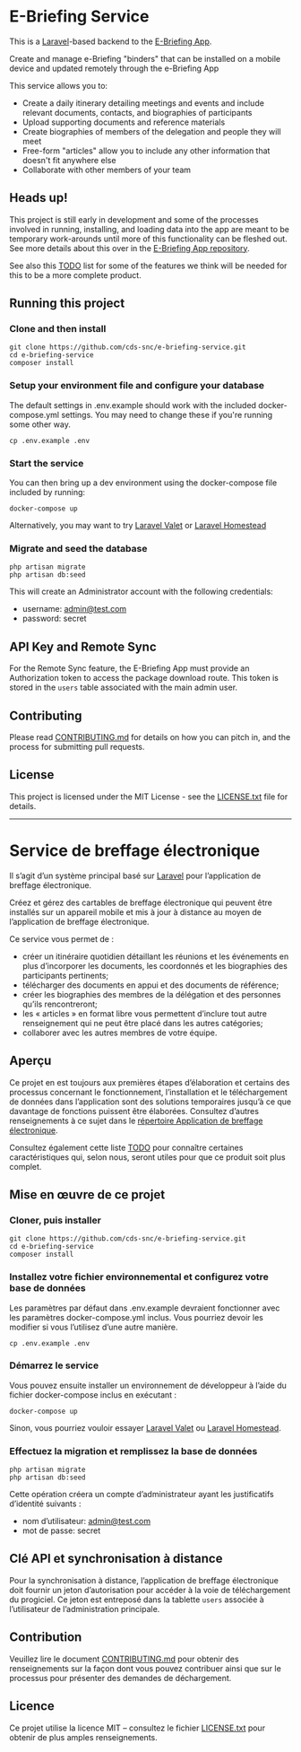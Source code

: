 # E-Briefing Service

This is a [Laravel](https://laravel.com/)-based backend to the [E-Briefing App](https://github.com/cds-snc/e-briefing-app).

Create and manage e-Briefing "binders" that can be installed on a mobile device and updated remotely through the e-Briefing App

This service allows you to: 
- Create a daily itinerary detailing meetings and events and include relevant documents, contacts, and biographies of participants
- Upload supporting documents and reference materials
- Create biographies of members of the delegation and people they will meet
- Free-form "articles" allow you to include any other information that doesn't fit anywhere else
- Collaborate with other members of your team

## Heads up!

This project is still early in development and some of the processes involved in running, installing, and loading data into
the app are meant to be temporary work-arounds until more of this functionality can be fleshed out. See more details about this over in the [E-Briefing App repository](https://github.com/cds-snc/e-briefing-app).

See also this [TODO](TODO.md) list for some of the features we think will be needed for this to be a more complete product.

## Running this project

### Clone and then install

```
git clone https://github.com/cds-snc/e-briefing-service.git
cd e-briefing-service
composer install
```

### Setup your environment file and configure your database

The default settings in .env.example should work with the included docker-compose.yml settings.  You may need to change
these if you're running some other way.

```
cp .env.example .env
```

### Start the service

You can then bring up a dev environment using the docker-compose file included by running:

```
docker-compose up
```

Alternatively, you may want to try [Laravel Valet](https://laravel.com/docs/5.5/valet) or 
[Laravel Homestead](https://laravel.com/docs/5.5/homestead)

### Migrate and seed the database

```
php artisan migrate
php artisan db:seed
```

This will create an Administrator account with the following credentials:

- username: admin@test.com
- password: secret

## API Key and Remote Sync

For the Remote Sync feature, the E-Briefing App must provide an Authorization token to access the package download
route.  This token is stored in the `users` table associated with the main admin user.

## Contributing

Please read [CONTRIBUTING.md](CONTRIBUTING.md) for details on how you can pitch in, and the process for submitting pull requests.

## License

This project is licensed under the MIT License - see the [LICENSE.txt](LICENSE.txt) file for details.

-------------------------------------------------------------------

# Service de breffage électronique

Il s’agit d’un système principal basé sur [Laravel](https://laravel.com/) pour l’application de breffage électronique.

Créez et gérez des cartables de breffage électronique qui peuvent être installés sur un appareil mobile et mis à jour à distance au moyen de l’application de breffage électronique.

Ce service vous permet de :

*   créer un itinéraire quotidien détaillant les réunions et les événements en plus d’incorporer les documents, les coordonnés et les biographies des participants pertinents;
*   télécharger des documents en appui et des documents de référence;
*   créer les biographies des membres de la délégation et des personnes qu’ils rencontreront;
*   les « articles » en format libre vous permettent d’inclure tout autre renseignement qui ne peut être placé dans les autres catégories;
*   collaborer avec les autres membres de votre équipe.

## Aperçu

Ce projet en est toujours aux premières étapes d’élaboration et certains des processus concernant le fonctionnement, l’installation et le téléchargement de données dans l’application sont des solutions temporaires jusqu’à ce que davantage de fonctions puissent être élaborées. Consultez d’autres renseignements à ce sujet dans le [répertoire Application de breffage électronique](https://github.com/cds-snc/e-briefing-app#application-de-breffage-%C3%A9lectronique).

Consultez également cette liste [TODO](TODO.md) pour connaître certaines caractéristiques qui, selon nous, seront utiles pour que ce produit soit plus complet.

## Mise en œuvre de ce projet

### Cloner, puis installer

```
git clone https://github.com/cds-snc/e-briefing-service.git
cd e-briefing-service
composer install
```

### Installez votre fichier environnemental et configurez votre base de données

Les paramètres par défaut dans .env.example devraient fonctionner avec les paramètres docker-compose.yml inclus. Vous pourriez devoir les modifier si vous l’utilisez d’une autre manière.

```
cp .env.example .env
```

### Démarrez le service

Vous pouvez ensuite installer un environnement de développeur à l’aide du fichier docker-compose inclus en exécutant :

```
docker-compose up
```

Sinon, vous pourriez vouloir essayer [Laravel Valet](https://laravel.com/docs/5.5/valet) ou [Laravel Homestead](https://laravel.com/docs/5.5/homestead).

### Effectuez la migration et remplissez la base de données

```
php artisan migrate
php artisan db:seed
```

Cette opération créera un compte d’administrateur ayant les justificatifs d’identité suivants :

- nom d’utilisateur: admin@test.com
- mot de passe: secret

## Clé API et synchronisation à distance

Pour la synchronisation à distance, l’application de breffage électronique doit fournir un jeton d’autorisation pour accéder à la voie de téléchargement du progiciel. Ce jeton est entreposé dans la tablette `users` associée à l’utilisateur de l’administration principale.

## Contribution

Veuillez lire le document [CONTRIBUTING.md](CONTRIBUTING.md) pour obtenir des renseignements sur la façon dont vous pouvez contribuer ainsi que sur le processus pour présenter des demandes de déchargement.

## Licence

Ce projet utilise la licence MIT – consultez le fichier [LICENSE.txt](LICENSE.txt) pour obtenir de plus amples renseignements.

